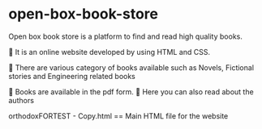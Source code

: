 # open-box-book-store


Open box book store is a platform to find and read high quality books.

 It is an online website developed by using HTML and CSS.

 There are various category of books available such as Novels, Fictional stories and Engineering
related books


 Books are available in the pdf form.
 Here you can also read about the authors

orthodoxFORTEST - Copy.html == Main HTML file for the website 


